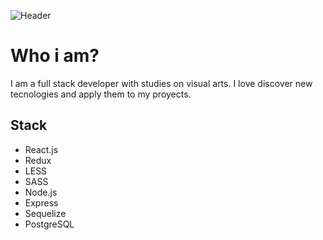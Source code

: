 ![Header](./github-header-image.png)

# Who i am?

I am a full stack developer with studies on visual arts.
I love discover new tecnologies and apply them to my proyects. 



## Stack

- React.js
- Redux
- LESS
- SASS
- Node.js
- Express
- Sequelize
- PostgreSQL
